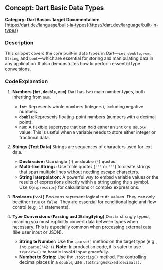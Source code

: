 ## Concept: Dart Basic Data Types

**Category: Dart Basics**
**Target Documentation:** [https://dart.dev/language/built-in-types](https://dart.dev/language/built-in-types)

### Description
This snippet covers the core built-in data types in Dart—`int`, `double`, `num`, `String`, and `bool`—which are essential for storing and manipulating data in any application. It also demonstrates how to perform essential type conversions.

### Code Explanation

1. **Numbers (`int`, `double`, `num`)**
   Dart has two main number types, both inheriting from `num`.
   * **`int`**: Represents whole numbers (integers), including negative numbers.
   * **`double`**: Represents floating-point numbers (numbers with a decimal point).
   * **`num`**: A flexible supertype that can hold either an `int` or a `double` value. This is useful when a variable needs to store either integer or fractional data.

2. **Strings (Text Data)**
   Strings are sequences of characters used for text data.
   * **Declaration:** Use single (`'`) or double (`"`) quotes.
   * **Multi-line Strings:** Use triple quotes (`'''` or `"""`) to create strings that span multiple lines without needing escape characters.
   * **String Interpolation:** A powerful way to embed variable values or the results of expressions directly within a string using the `$` symbol. Use `${expression}` for calculations or complex expressions.

3. **Booleans (`bool`)**
   Booleans represent logical truth values. They can only be either `true` or `false`. They are essential for conditional logic and flow control (e.g., `if` statements).

4. **Type Conversions (Parsing and Stringifying)**
   Dart is strongly typed, meaning you must explicitly convert data between types when necessary. This is especially common when processing external data (like user input or JSON).
   * **String to Number:** Use the `.parse()` method on the target type (e.g., `int.parse('42')`). **Note:** In production code, it is safer to use `tryParse()` to handle invalid input gracefully.
   * **Number to String:** Use the `.toString()` method. For controlling decimal places in a `double`, use `.toStringAsFixed(decimals)`.